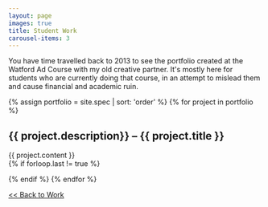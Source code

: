 ```yaml
---
layout: page
images: true
title: Student Work
carousel-items: 3
---
```


You have time travelled back to 2013 to see the portfolio created at the Watford Ad Course with my old creative partner. It's mostly here for students who are currently doing that course, in an attempt to mislead them and cause financial and academic ruin.

{% assign portfolio = site.spec | sort: 'order' %}
{% for project in portfolio %}
<h2 class="post-title">{{ project.description}} – {{ project.title }}</h2>
<div>{{ project.content }}</div>
{% if forloop.last != true %}

<p></p>
{% endif %}
{% endfor %}

[<< Back to Work](/work)
